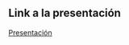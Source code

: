 ## Link a la presentación

[Presentación](https://view.genially.com/674f00f0bd1a1a1dfd9a5dc5/dossier-dossier-app-movil)
